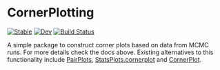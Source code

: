 # CornerPlotting

[![Stable](https://img.shields.io/badge/docs-stable-blue.svg)](https://orlox.github.io/CornerPlotting.jl/stable/)
[![Dev](https://img.shields.io/badge/docs-dev-blue.svg)](https://orlox.github.io/CornerPlotting.jl/dev/)
[![Build Status](https://github.com/orlox/CornerPlotting.jl/actions/workflows/CI.yml/badge.svg?branch=main)](https://github.com/orlox/CornerPlotting.jl/actions/workflows/CI.yml?query=branch%3Amain)

A simple package to construct corner plots based on data from MCMC runs.
For more details check the docs above. Existing alternatives to this functionality include [PairPlots](https://github.com/sefffal/PairPlots.jl), [StatsPlots.cornerplot](https://github.com/JuliaPlots/StatsPlots.jl#corrplot-and-cornerplot) and [CornerPlot](https://github.com/kilianbreathnach/CornerPlot.jl).